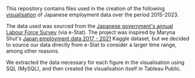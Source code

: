 This repository contains files used in the creation of the following [visualisation](https://public.tableau.com/views/j_employment/J_empl?:language=en-GB&:sid=&:display_count=n&:origin=viz_share_link&:device=desktop) of Japanese employment data over the period 2015-2023.

The data used was sourced from the [Japanese government's annual Labour Force Survey](https://www.e-stat.go.jp/en/stat-search/files?page=1&layout=datalist&toukei=00200531&tstat=000000110001&cycle=7&tclass1=000001040276&tclass2=000001040283&tclass3=000001040284&cycle_facet=tclass1%3Atclass2%3Acycle&tclass4val=0&metadata=1&data=1) (via e-Stat). The project was inspired by Maryna Shut's [Japan employment data 2017 - 2021](https://www.kaggle.com/datasets/marshuu/japan-employment-data-2017-2021/data?select=Employment_Japan+-+employment.csv) Kaggle dataset, but we decided to source our data directly from e-Stat to consider a larger time range, among other reasons.

We extracted the data necessary for each figure in the visualisation using SQL (MySQL), and then created the visualisation itself in Tableau Public.
